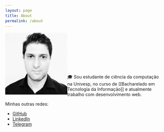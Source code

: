 ```yaml
---
layout: page
title: About
permalink: /about
---
```


<img src="/assets/photo-profile.jpg" width="200" align="left"/> <br><br><br><br><br><br><br>

🎓 Sou estudante de ciência da computação na Univesp, no curso de [[Bacharelado em Tecnologia da Informação]] e atualmente trabalho com desenvolvimento web.

Minhas outras redes:

- [GitHub](https://github.com/gio-bon)
- [LinkedIn](https://www.linkedin.com/in/gio-bon/)
- [Telegram](https://t.me/giobon)

<script src="https://gist.github.com/gio-bon/ca5067d27bdcf70ac30a15bef404fb67.js"></script>
